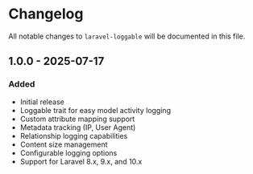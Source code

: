 # Changelog

All notable changes to `laravel-loggable` will be documented in this file.

## 1.0.0 - 2025-07-17

### Added
- Initial release
- Loggable trait for easy model activity logging
- Custom attribute mapping support
- Metadata tracking (IP, User Agent)
- Relationship logging capabilities
- Content size management
- Configurable logging options
- Support for Laravel 8.x, 9.x, and 10.x
